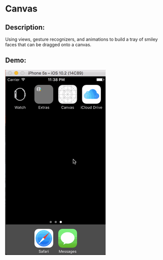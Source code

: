 # Canvas

## Description:
Using views, gesture recognizers, and animations to build a tray of smiley faces that can be dragged onto a canvas.

## Demo:
![](Canvas.gif)